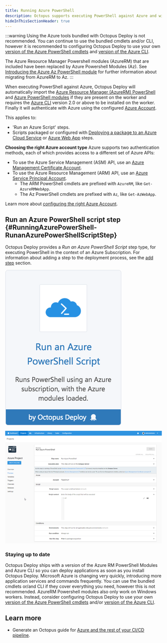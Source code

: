 ```yaml
---
title: Running Azure PowerShell
description: Octopus supports executing PowerShell against Azure and will automatically import the Azure PowerShell modules.
hideInThisSectionHeader: true
---
```


:::warning
Using the Azure tools bundled with Octopus Deploy is not recommended. You can continue to use the bundled cmdlets and/or CLI, however it is recommended to configuring Octopus Deploy to use your own [version of the Azure PowerShell cmdlets](configuring-the-version-of-the-azure-powershell-modules.md) and [version of the Azure CLI](configuring-the-version-of-the-azure-cli.md).

The Azure Resource Manager Powershell modules (AzureRM) that are included have been replaced by Azure Powershell Modules (Az). See [Introducing the Azure Az PowerShell module](https://docs.microsoft.com/en-us/powershell/azure/new-azureps-module-az) for further information about migrating from AzureRM to Az.
:::

When executing PowerShell against Azure, Octopus Deploy will automatically import the [Azure Resource Manager (AzureRM) PowerShell](https://docs.microsoft.com/powershell/azure/azurerm/overview) and [Azure PowerShell modules](https://docs.microsoft.com/powershell/azure/overview) if they are present on the worker and requires the [Azure CLI](https://docs.microsoft.com/cli/azure/) version 2.0 or above to be installed on the worker. Finally it will authenticate with Azure using the configured [Azure Account](/docs/infrastructure/deployment-targets/azure/index.md).

This applies to:

- 'Run an Azure Script' steps.
- Scripts packaged or configured with [Deploying a package to an Azure Cloud Service](/docs/deployments/azure/cloud-services/index.md) or [Azure Web App](/docs/deployments/azure/deploying-a-package-to-an-azure-web-app/index.md) steps.

**Choosing the right Azure account type**
Azure supports two authentication methods, each of which provides access to a different set of Azure APIs:

- To use the Azure Service Management (ASM) API, use an [Azure Management Certificate Account](/docs/infrastructure/deployment-targets/azure/index.md#azure-management-certificate).
- To use the Azure Resource Management (ARM) API, use an [Azure Service Principal Account](/docs/infrastructure/deployment-targets/azure/index.md#azure-service-principal).
  - The ARM PowerShell cmdlets are prefixed with `AzureRM`, like `Get-AzureRMWebApp`.
  - The Az PowerShell cmdlets are prefixed with `Az`, like `Get-AzWebApp`.

Learn more about [configuring the right Azure Account](/docs/infrastructure/deployment-targets/azure/index.md).

## Run an Azure PowerShell script step {#RunningAzurePowerShell-RunanAzurePowerShellScriptStep}

Octopus Deploy provides a *Run an Azure PowerShell Script* step type, for executing PowerShell in the context of an Azure Subscription. For information about adding a step to the deployment process, see the [add step](/docs/projects/steps/index.md) section.

![](5865912.png "width=170")

![](azure-new-powershell-script-step.png "width=500")

### Staying up to date

Octopus Deploy ships with a version of the Azure RM PowerShell Modules and Azure CLI so you can deploy applications as soon as you install Octopus Deploy. Microsoft Azure is changing very quickly, introducing more application services and commands frequently. You can use the bundled cmdlets or/and CLI if they cover everything you need, however this is not recommended. AzureRM Powershell modules also only work on Windows workers. Instead, consider configuring Octopus Deploy to use your own [version of the Azure PowerShell cmdlets](configuring-the-version-of-the-azure-powershell-modules.md) and/or [version of the Azure CLI](configuring-the-version-of-the-azure-cli.md).

## Learn more

- Generate an Octopus guide for [Azure and the rest of your CI/CD pipeline](https://octopus.com/docs/guides?destination=Azure%20websites).
